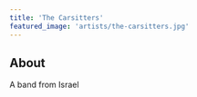 ```yaml
---
title: 'The Carsitters'
featured_image: 'artists/the-carsitters.jpg'
---
```


## About

A band from Israel
